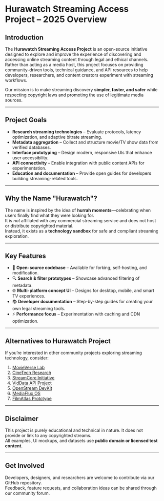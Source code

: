 # Hurawatch Streaming Access Project – 2025 Overview

## Introduction

The **Hurawatch Streaming Access Project** is an open-source initiative designed to explore and improve the experience of discovering and accessing online streaming content through legal and ethical channels.  
Rather than acting as a media host, this project focuses on providing community-driven tools, technical guidance, and API resources to help developers, researchers, and content creators experiment with streaming workflows.

Our mission is to make streaming discovery **simpler, faster, and safer** while respecting copyright laws and promoting the use of legitimate media sources.

---

## Project Goals

- **Research streaming technologies** – Evaluate protocols, latency optimization, and adaptive bitrate streaming.
- **Metadata aggregation** – Collect and structure movie/TV show data from verified databases.
- **Interface prototyping** – Design modern, responsive UIs that enhance user accessibility.
- **API connectivity** – Enable integration with public content APIs for experimentation.
- **Education and documentation** – Provide open guides for developers building streaming-related tools.

---

## Why the Name "Hurawatch"?

The name is inspired by the idea of **hurrah moments**—celebrating when users finally find what they were looking for.  
It is *not* affiliated with any commercial streaming service and does not host or distribute copyrighted material.  
Instead, it exists as a **technology sandbox** for safe and compliant streaming exploration.

---

## Key Features

- 🎯 **Open-source codebase** – Available for forking, self-hosting, and modification.
- 🔍 **Search & filter prototypes** – Showcase advanced filtering of metadata.
- 🌐 **Multi-platform concept UI** – Designs for desktop, mobile, and smart TV experiences.
- 📚 **Developer documentation** – Step-by-step guides for creating your own legal streaming tools.
- ⚡ **Performance focus** – Experimentation with caching and CDN optimization.

---

## Alternatives to Hurawatch Project

If you’re interested in other community projects exploring streaming technology, consider:

1. [MovieVerse Lab](https://himoviesx.my/home)
2. [CineTech Research](https://himoviesx.my/home)
3. [StreamCore Initiative](https://himoviesx.my/home)
4. [VidData API Project](https://himoviesx.my/home)
5. [OpenStream DevKit](https://himoviesx.my/home)
6. [MediaFlux OS](https://himoviesx.my/home)
7. [FilmAtlas Prototype](https://himoviesx.my/home)

---

## Disclaimer

This project is purely educational and technical in nature. It does not provide or link to any copyrighted streams.  
All examples, UI mockups, and datasets use **public domain or licensed test content**.

---

## Get Involved

Developers, designers, and researchers are welcome to contribute via our GitHub repository.  
Feedback, feature requests, and collaboration ideas can be shared through our community forum.

